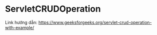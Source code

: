 # ServletCRUDOperation
 Link hướng dẫn: https://www.geeksforgeeks.org/servlet-crud-operation-with-example/
